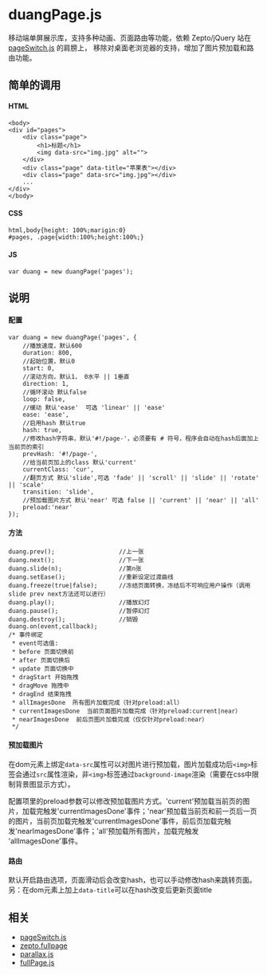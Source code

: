 # duangPage.js
移动端单屏展示库，支持多种动画、页面路由等功能，依赖 Zepto/jQuery 站在 [pageSwitch.js](https://github.com/qiqiboy/pageSwitch) 的肩膀上， 移除对桌面老浏览器的支持，增加了图片预加载和路由功能。

## 简单的调用
#### HTML
```
<body>
<div id="pages">
    <div class="page">
    	<h1>标题</h1>
    	<img data-src="img.jpg" alt="">
    </div>
    <div class="page" data-title="苹果表"></div>
    <div class="page" data-src="img.jpg"></div>
    ...
</div>
</body>
```
#### CSS
```
html,body{height: 100%;marigin:0}
#pages, .page{width:100%;height:100%;}
```
#### JS
```
var duang = new duangPage('pages');
```

## 说明

#### 配置
```
var duang = new duangPage('pages', {
	//播放速度，默认600
    duration: 800, 
    //起始位置，默认0
    start: 0, 
    //滚动方向，默认1， 0水平 || 1垂直
    direction: 1, 
    //循环滚动 默认false
    loop: false,
    //缓动 默认'ease'  可选 'linear' || 'ease'
    ease: 'ease',
    //启用hash 默认true 
    hash: true,
    //修改hash字符串，默认'#!/page-'，必须要有 # 符号，程序会自动在hash后面加上当前页的索引
    prevHash: '#!/page-',
    //给当前页加上的class 默认'current'
    currentClass: 'cur',
    //翻页方式 默认'slide',可选 'fade' || 'scroll' || 'slide' || 'rotate' || 'scale'
    transition: 'slide',
    //预加载图片方式 默认'near' 可选 false || 'current' || 'near' || 'all'  
    preload:'near' 
});
```
#### 方法
```
duang.prev();                  //上一张
duang.next();                  //下一张
duang.slide(n);                //第n张
duang.setEase();               //重新设定过渡曲线
duang.freeze(true|false);      //冻结页面转换，冻结后不可响应用户操作（调用slide prev next方法还可以进行）
duang.play();                  //播放幻灯
duang.pause();                 //暂停幻灯
duang.destroy();               //销毁
duang.on(event,callback);
/* 事件绑定
 * event可选值:
 * before 页面切换前
 * after 页面切换后
 * update 页面切换中
 * dragStart 开始拖拽
 * dragMove 拖拽中
 * dragEnd 结束拖拽
 * allImagesDone  所有图片加载完成（针对preload:all）
 * currentImagesDone  当前页面图片加载完成（针对preload:current|near）
 * nearImagesDone  前后页图片加载完成（仅仅针对preload:near）
 */

```

#### 预加载图片
在dom元素上绑定```data-src```属性可以对图片进行预加载，图片加载成功后```<img>```标签会通过```src```属性渲染，非```<img>```标签通过```background-image```渲染（需要在css中限制背景图显示方式）。

配置项里的preload参数可以修改预加载图片方式。'current'预加载当前页的图片，加载完触发'currentImagesDone'事件；'near'预加载当前页和前一页后一页的图片，当前页加载完触发'currentImagesDone'事件，前后页加载完触发'nearImagesDone'事件；'all'预加载所有图片，加载完触发 'allImagesDone'事件。

#### 路由
默认开启路由选项，页面滑动后会改变hash，也可以手动修改hash来跳转页面。
另：在dom元素上加上```data-title```可以在hash改变后更新页面title


## 相关
- [pageSwitch.js](https://github.com/qiqiboy/pageSwitch)
- [zepto.fullpage](https://github.com/yanhaijing/zepto.fullpage)
- [parallax.js](https://github.com/hahnzhu/parallax.js)
- [fullPage.js](https://github.com/alvarotrigo/fullPage.js)
